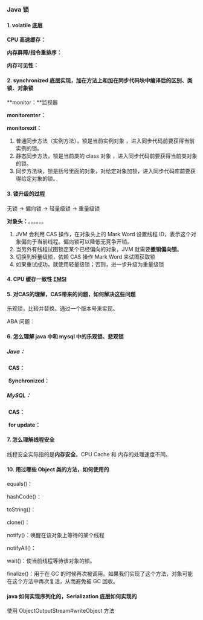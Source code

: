 ### Java 锁

#### 1. volatile 底层

**CPU 高速缓存：**

**内存屏障/指令重排序：**

**内存可见性：**

#### 2. synchronized 底层实现，加在方法上和加在同步代码块中编译后的区别、类锁、对象锁

**monitor：**监视器

**monitorenter：**

**monitorexit：**

1. 普通同步方法（实例方法），锁是当前实例对象 ，进入同步代码前要获得当前实例的锁。
2. 静态同步方法，锁是当前类的 class 对象 ，进入同步代码前要获得当前类对象的锁。
3. 同步方法块，锁是括号里面的对象，对给定对象加锁，进入同步代码库前要获得给定对象的锁。

#### 3. 锁升级的过程

无锁 -> 偏向锁 -> 轻量级锁 -> 重量级锁

**对象头：**。。。。。。

1. JVM 会利用 CAS 操作，在对象头上的 Mark Word 设置线程 ID，表示这个对象偏向于当前线程。偏向锁可以降低无竞争开销。
2. 当另外有线程试图锁定某个已经偏向的对象，JVM 就需要**撤销偏向锁**。
3. 切换到轻量级锁，依赖 CAS 操作 Mark Word 来试图获取锁
4. 如果重试成功，就使用轻量级锁；否则，进一步升级为重量级锁

#### 4. CPU 缓存一致性 [EMSI](https://www.cnblogs.com/yanlong300/p/8986041.html)



#### 5. 对CAS的理解，CAS带来的问题，如何解决这些问题

乐观锁，比较并替换。通过一个版本号来实现。

ABA 问题：

#### 6. 怎么理解 java 中和 mysql 中的乐观锁、悲观锁

##### Java：

​	**CAS：**

​	**Synchronized：**

##### MySQL：

​	**CAS：**

​	**for update：**

#### 7. 怎么理解线程安全

线程安全实际指的是**内存安全**。CPU Cache 和 内存的处理速度不同。



#### 10. 用过哪些 Object 类的方法，如何使用的

equals()：

hashCode()：

toString()：

clone()：

notify()：唤醒在该对象上等待的某个线程

notifyAll()：

wait()：使当前线程等待该对象的锁。

finalize()：用于在 GC 的时候再次被调用。如果我们实现了这个方法，对象可能在这个方法中再次复活，从而避免被 GC 回收。



#### java 如何实现序列化的，Serialization 底层如何实现的

使用 ObjectOutputStream#writeObject 方法